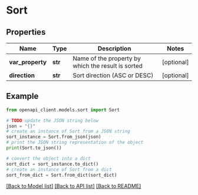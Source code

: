 # Sort


## Properties

Name | Type | Description | Notes
------------ | ------------- | ------------- | -------------
**var_property** | **str** | Name of the property by which the result is sorted | [optional] 
**direction** | **str** | Sort direction (ASC or DESC) | [optional] 

## Example

```python
from openapi_client.models.sort import Sort

# TODO update the JSON string below
json = "{}"
# create an instance of Sort from a JSON string
sort_instance = Sort.from_json(json)
# print the JSON string representation of the object
print(Sort.to_json())

# convert the object into a dict
sort_dict = sort_instance.to_dict()
# create an instance of Sort from a dict
sort_from_dict = Sort.from_dict(sort_dict)
```
[[Back to Model list]](../README.md#documentation-for-models) [[Back to API list]](../README.md#documentation-for-api-endpoints) [[Back to README]](../README.md)


